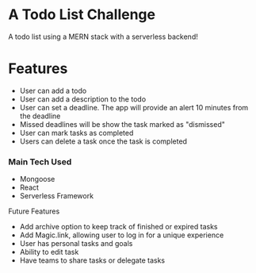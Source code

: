 # A Todo List Challenge
A todo list using a MERN stack with a serverless backend!

#  Features 
- User can add a todo  
- User can add a description to the todo
- User can set a deadline. The app will provide an alert 10 minutes from the deadline
- Missed deadlines will be show the task marked as "dismissed"
- User can mark tasks as completed 
- Users can delete a task once the task is completed

### Main Tech Used
- Mongoose
- React
- Serverless Framework

Future Features
- Add archive option to keep track of finished or expired tasks
- Add Magic.link, allowing user to log in for a unique experience
- User has personal tasks and goals
- Ability to edit task
- Have teams to share tasks or delegate tasks
